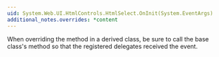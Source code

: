 ```yaml
---
uid: System.Web.UI.HtmlControls.HtmlSelect.OnInit(System.EventArgs)
additional_notes.overrides: *content
---
```


<p>When overriding the <xref href="System.Web.UI.HtmlControls.HtmlSelect.OnInit(System.EventArgs)"></xref> method in a derived class, be sure to call the base class's <xref href="System.Web.UI.HtmlControls.HtmlSelect.OnInit(System.EventArgs)"></xref> method so that the registered delegates received the event.</p>


